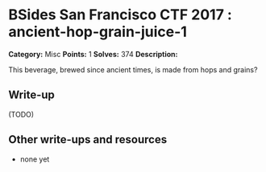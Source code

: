 # BSides San Francisco CTF 2017 : ancient-hop-grain-juice-1

**Category:** Misc
**Points:** 1
**Solves:** 374
**Description:**

This beverage, brewed since ancient times, is made from hops and grains?

## Write-up

(TODO)

## Other write-ups and resources

* none yet
